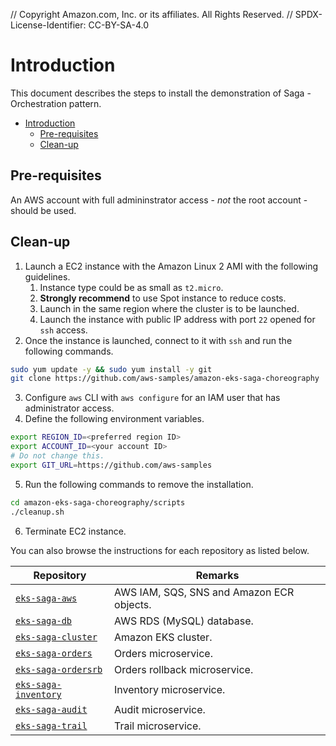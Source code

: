 // Copyright Amazon.com, Inc. or its affiliates. All Rights Reserved. // SPDX-License-Identifier: CC-BY-SA-4.0

# Introduction

This document describes the steps to install the demonstration of Saga - Orchestration pattern.

- [Introduction](#introduction)
  - [Pre-requisites](#pre-requisites)
  - [Clean-up](#clean-up)

## Pre-requisites

An AWS account with full admininstrator access - _not_ the root account - should be used.

## Clean-up

1. Launch a EC2 instance with the Amazon Linux 2 AMI with the following guidelines.
   1. Instance type could be as small as `t2.micro`.
   2. **Strongly recommend** to use Spot instance to reduce costs.
   3. Launch in the same region where the cluster is to be launched.
   4. Launch the instance with public IP address with port `22` opened for `ssh` access.
2. Once the instance is launched, connect to it with `ssh` and run the following commands.

```bash
sudo yum update -y && sudo yum install -y git
git clone https://github.com/aws-samples/amazon-eks-saga-choreography
```

3. Configure `aws` CLI with `aws configure` for an IAM user that has administrator access.
4. Define the following environment variables.

```bash
export REGION_ID=<preferred region ID>
export ACCOUNT_ID=<your account ID>
# Do not change this.
export GIT_URL=https://github.com/aws-samples
```

5. Run the following commands to remove the installation.

```bash
cd amazon-eks-saga-choreography/scripts
./cleanup.sh
```

6. Terminate EC2 instance.

You can also browse the instructions for each repository as listed below.

| Repository                                                                                           | Remarks                                   |
| ---------------------------------------------------------------------------------------------------- | ----------------------------------------- |
| [`eks-saga-aws`](https://github.com/aws-samples/amazon-eks-saga-choreography-aws)                   | AWS IAM, SQS, SNS and Amazon ECR objects. |
| [`eks-saga-db`](https://github.com/aws-samples/amazon-eks-saga-choreography-db)                     | AWS RDS (MySQL) database.                 |
| [`eks-saga-cluster`](https://github.com/aws-samples/amazon-eks-saga-choreography-cluster)           | Amazon EKS cluster.                       |
| [`eks-saga-orders`](https://github.com/aws-samples/amazon-eks-saga-choreography-orders)             | Orders microservice.                      |
| [`eks-saga-ordersrb`](https://github.com/aws-samples/amazon-eks-saga-choreography-orders-rb)        | Orders rollback microservice.             |
| [`eks-saga-inventory`](https://github.com/aws-samples/amazon-eks-saga-choreography-inventory)       | Inventory microservice.                   |
| [`eks-saga-audit`](https://github.com/aws-samples/amazon-eks-saga-choreography-audit)               | Audit microservice.                       |
| [`eks-saga-trail`](https://github.com/aws-samples/amazon-eks-saga-choreography-trail)               | Trail microservice.                       |
